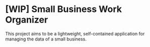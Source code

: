 # [WIP] Small Business Work Organizer

This project aims to be a lightweight, self-contained application for managing the data of a small business. 

